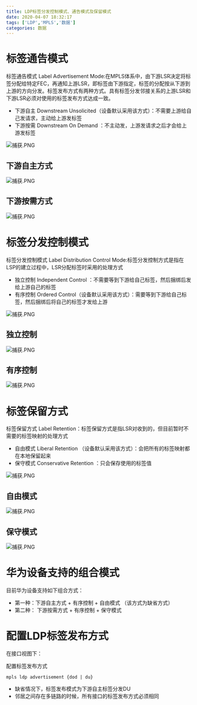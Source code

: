 ```yaml
---
title: LDP标签分发控制模式、通告模式及保留模式
date: 2020-04-07 18:32:17
tags: ['LDP','MPLS','数据']
categories: 数据
---
```

<meta name="referrer" content="no-referrer" />

# 标签通告模式 
标签通告模式 Label Advertisement Mode:在MPLS体系中，由下游LSR决定将标签分配给特定FEC，再通知上游LSR，即标签由下游指定，标签的分配按从下游到上游的方向分发。标签发布方式有两种方式。具有标签分发邻接关系的上游LSR和下游LSR必须对使用的标签发布方式达成一致。
* 下游自主 Downstream Unsolicited（设备默认采用该方式）：不需要上游给自己发请求，主动给上游发标签
* 下游按需 Downstream On Demand ：不主动发，上游发请求之后才会给上游发标签


![捕获.PNG](http://ww1.sinaimg.cn/large/006eDJDNly1gdlfivix33j30od0a3tar.jpg)

## 下游自主方式

![捕获.PNG](http://ww1.sinaimg.cn/large/006eDJDNly1gdlfjpi9ynj30n90ch78s.jpg)


## 下游按需方式

![捕获.PNG](http://ww1.sinaimg.cn/large/006eDJDNly1gdlfkq3808j30nh0baq6d.jpg)




# 标签分发控制模式 

标签分发控制模式 Label Distribution Control Mode:标签分发控制方式是指在LSP的建立过程中，LSR分配标签时采用的处理方式
* 独立控制 Independent Control ：不需要等到下游给自己标签，然后捆绑后发给上游自己的标签
* 有序控制 Ordered Control（设备默认采用该方式）：需要等到下游给自己标签，然后捆绑后将自己的标签才发给上游


![捕获.PNG](http://ww1.sinaimg.cn/large/006eDJDNly1gdlflv13ipj30nz06vdia.jpg)

## 独立控制

![捕获.PNG](http://ww1.sinaimg.cn/large/006eDJDNly1gdlfmxln8rj30or0c9jvr.jpg)

## 有序控制

![捕获.PNG](http://ww1.sinaimg.cn/large/006eDJDNly1gdlfnwuf5yj30od0chgro.jpg)







# 标签保留方式 
标签保留方式 Label Retention：标签保留方式是指LSR对收到的，但目前暂时不需要的标签映射的处理方式
* 自由模式 Liberal Retention （设备默认采用该方式）：会把所有的标签映射都在本地保留起来
* 保守模式 Conservative Retention ：只会保存使用的标签值

![捕获.PNG](http://ww1.sinaimg.cn/large/006eDJDNly1gdlfoiimkuj30no0bngoz.jpg)

## 自由模式

![捕获.PNG](http://ww1.sinaimg.cn/large/006eDJDNly1gdlfr8vckdj30nt0bh77p.jpg)

## 保守模式

![捕获.PNG](http://ww1.sinaimg.cn/large/006eDJDNly1gdlfrr0o2lj30lb0c5n0x.jpg)

# 华为设备支持的组合模式

目前华为设备支持如下组合方式：

* 第一种：下游自主方式 + 有序控制 + 自由模式 （该方式为缺省方式）
* 第二种： 下游按需方式 + 有序控制  +  保守模式

# 配置LDP标签发布方式

在接口视图下：

配置标签发布方式
```
mpls ldp advertisement {dod | du}

```
* 缺省情况下，标签发布模式为下游自主标签分发DU
* 邻居之间存在多链路的时候，所有接口的标签发布方式必须相同






